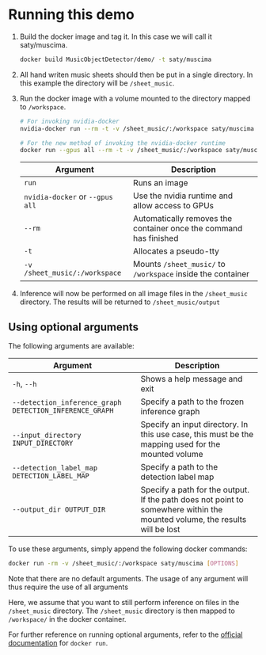 # Running this demo

1. Build the docker image and tag it. In this case we will call it saty/muscima.

   ```bash
   docker build MusicObjectDetector/demo/ -t saty/muscima
   ```

2. All hand writen music sheets should then be put in a single directory. In this example the directory will be `/sheet_music`.
3. Run the docker image with a volume mounted to the directory mapped to `/workspace`.

   ```bash
   # For invoking nvidia-docker
   nvidia-docker run --rm -t -v /sheet_music/:/workspace saty/muscima

   # For the new method of invoking the nvidia-docker runtime
   docker run --gpus all --rm -t -v /sheet_music/:/workspace saty/muscima
   ```

   | Argument                        | Description                                                       |
   |---------------------------------|-------------------------------------------------------------------|
   | `run`                           | Runs an image                                                     |
   | `nvidia-docker` or `--gpus all` | Use the nvidia runtime and allow access to GPUs                   |
   | `--rm`                          | Automatically removes the container once the command has finished |
   | `-t`                            | Allocates a pseudo-tty                                            |
   | `-v /sheet_music/:/workspace`   | Mounts `/sheet_music/` to `/workspace` inside the container       |

4. Inference will now be performed on all image files in the `/sheet_music` directory. The results will be returned to `/sheet_music/output`

## Using optional arguments

The following arguments are available:

| Argument                                                | Description                                                                                                                |
|---------------------------------------------------------|----------------------------------------------------------------------------------------------------------------------------|
| `-h`, `--h`                                             | Shows a help message and exit                                                                                              |
| `--detection_inference_graph DETECTION_INFERENCE_GRAPH` | Specify a path to the frozen inference graph                                                                               |
| `--input_directory INPUT_DIRECTORY`                     | Specify an input directory. In this use case, this must be the mapping used for the mounted volume                         |
| `--detection_label_map DETECTION_LABEL_MAP`             | Specify a path to the detection label map                                                                                  |
| `--output_dir OUTPUT_DIR`                               | Specify a path for the output. If the path does not point to somewhere within the mounted volume, the results will be lost |

To use these arguments, simply append the following docker commands:

```bash
docker run -rm -v /sheet_music/:/workspace saty/muscima [OPTIONS]
```

Note that there are no default arguments. The usage of any argument will thus require the use of all arguments

Here, we assume that you want to still perform inference on files in the `/sheet_music` directory. The `/sheet_music` directory is then mapped to `/workspace/` in the docker container.

For further reference on running optional arguments, refer to the [official documentation](https://docs.docker.com/engine/reference/run/#entrypoint-default-command-to-execute-at-runtime) for `docker run`.
